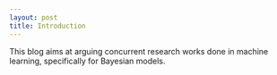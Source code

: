 ```yaml
---
layout: post
title: Introduction
---
```


This blog aims at arguing concurrent research works done in machine learning, specifically for Bayesian models.
